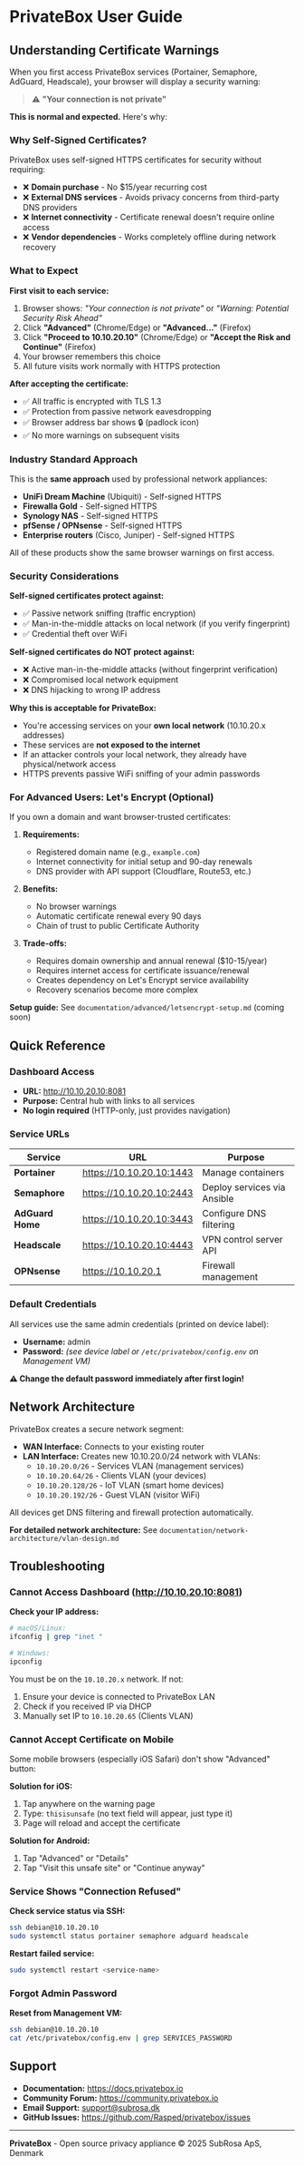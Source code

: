 # PrivateBox User Guide

## Understanding Certificate Warnings

When you first access PrivateBox services (Portainer, Semaphore, AdGuard, Headscale), your browser will display a security warning:

> ⚠️ **"Your connection is not private"**

**This is normal and expected.** Here's why:

### Why Self-Signed Certificates?

PrivateBox uses self-signed HTTPS certificates for security without requiring:

- ❌ **Domain purchase** - No $15/year recurring cost
- ❌ **External DNS services** - Avoids privacy concerns from third-party DNS providers
- ❌ **Internet connectivity** - Certificate renewal doesn't require online access
- ❌ **Vendor dependencies** - Works completely offline during network recovery

### What to Expect

**First visit to each service:**
1. Browser shows: *"Your connection is not private"* or *"Warning: Potential Security Risk Ahead"*
2. Click **"Advanced"** (Chrome/Edge) or **"Advanced..."** (Firefox)
3. Click **"Proceed to 10.10.20.10"** (Chrome/Edge) or **"Accept the Risk and Continue"** (Firefox)
4. Your browser remembers this choice
5. All future visits work normally with HTTPS protection

**After accepting the certificate:**
- ✅ All traffic is encrypted with TLS 1.3
- ✅ Protection from passive network eavesdropping
- ✅ Browser address bar shows 🔒 (padlock icon)
- ✅ No more warnings on subsequent visits

### Industry Standard Approach

This is the **same approach** used by professional network appliances:

- **UniFi Dream Machine** (Ubiquiti) - Self-signed HTTPS
- **Firewalla Gold** - Self-signed HTTPS
- **Synology NAS** - Self-signed HTTPS
- **pfSense / OPNsense** - Self-signed HTTPS
- **Enterprise routers** (Cisco, Juniper) - Self-signed HTTPS

All of these products show the same browser warnings on first access.

### Security Considerations

**Self-signed certificates protect against:**
- ✅ Passive network sniffing (traffic encryption)
- ✅ Man-in-the-middle attacks on local network (if you verify fingerprint)
- ✅ Credential theft over WiFi

**Self-signed certificates do NOT protect against:**
- ❌ Active man-in-the-middle attacks (without fingerprint verification)
- ❌ Compromised local network equipment
- ❌ DNS hijacking to wrong IP address

**Why this is acceptable for PrivateBox:**
- You're accessing services on your **own local network** (10.10.20.x addresses)
- These services are **not exposed to the internet**
- If an attacker controls your local network, they already have physical/network access
- HTTPS prevents passive WiFi sniffing of your admin passwords

### For Advanced Users: Let's Encrypt (Optional)

If you own a domain and want browser-trusted certificates:

1. **Requirements:**
   - Registered domain name (e.g., `example.com`)
   - Internet connectivity for initial setup and 90-day renewals
   - DNS provider with API support (Cloudflare, Route53, etc.)

2. **Benefits:**
   - No browser warnings
   - Automatic certificate renewal every 90 days
   - Chain of trust to public Certificate Authority

3. **Trade-offs:**
   - Requires domain ownership and annual renewal ($10-15/year)
   - Requires internet access for certificate issuance/renewal
   - Creates dependency on Let's Encrypt service availability
   - Recovery scenarios become more complex

**Setup guide:** See `documentation/advanced/letsencrypt-setup.md` (coming soon)

## Quick Reference

### Dashboard Access
- **URL:** http://10.10.20.10:8081
- **Purpose:** Central hub with links to all services
- **No login required** (HTTP-only, just provides navigation)

### Service URLs

| Service | URL | Purpose |
|---------|-----|---------|
| **Portainer** | https://10.10.20.10:1443 | Manage containers |
| **Semaphore** | https://10.10.20.10:2443 | Deploy services via Ansible |
| **AdGuard Home** | https://10.10.20.10:3443 | Configure DNS filtering |
| **Headscale** | https://10.10.20.10:4443 | VPN control server API |
| **OPNsense** | https://10.10.20.1 | Firewall management |

### Default Credentials

All services use the same admin credentials (printed on device label):

- **Username:** admin
- **Password:** *(see device label or `/etc/privatebox/config.env` on Management VM)*

**⚠️ Change the default password immediately after first login!**

## Network Architecture

PrivateBox creates a secure network segment:

- **WAN Interface:** Connects to your existing router
- **LAN Interface:** Creates new 10.10.20.0/24 network with VLANs:
  - `10.10.20.0/26` - Services VLAN (management services)
  - `10.10.20.64/26` - Clients VLAN (your devices)
  - `10.10.20.128/26` - IoT VLAN (smart home devices)
  - `10.10.20.192/26` - Guest VLAN (visitor WiFi)

All devices get DNS filtering and firewall protection automatically.

**For detailed network architecture:** See `documentation/network-architecture/vlan-design.md`

## Troubleshooting

### Cannot Access Dashboard (http://10.10.20.10:8081)

**Check your IP address:**
```bash
# macOS/Linux:
ifconfig | grep "inet "

# Windows:
ipconfig
```

You must be on the `10.10.20.x` network. If not:
1. Ensure your device is connected to PrivateBox LAN
2. Check if you received IP via DHCP
3. Manually set IP to `10.10.20.65` (Clients VLAN)

### Cannot Accept Certificate on Mobile

Some mobile browsers (especially iOS Safari) don't show "Advanced" button:

**Solution for iOS:**
1. Tap anywhere on the warning page
2. Type: `thisisunsafe` (no text field will appear, just type it)
3. Page will reload and accept the certificate

**Solution for Android:**
1. Tap "Advanced" or "Details"
2. Tap "Visit this unsafe site" or "Continue anyway"

### Service Shows "Connection Refused"

**Check service status via SSH:**
```bash
ssh debian@10.10.20.10
sudo systemctl status portainer semaphore adguard headscale
```

**Restart failed service:**
```bash
sudo systemctl restart <service-name>
```

### Forgot Admin Password

**Reset from Management VM:**
```bash
ssh debian@10.10.20.10
cat /etc/privatebox/config.env | grep SERVICES_PASSWORD
```

## Support

- **Documentation:** https://docs.privatebox.io
- **Community Forum:** https://community.privatebox.io
- **Email Support:** support@subrosa.dk
- **GitHub Issues:** https://github.com/Rasped/privatebox/issues

---

**PrivateBox** - Open source privacy appliance
© 2025 SubRosa ApS, Denmark
